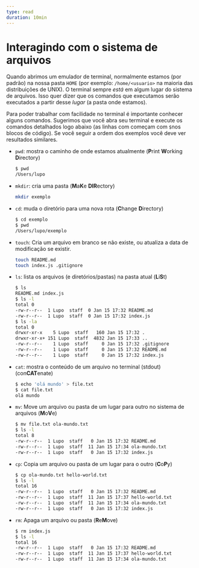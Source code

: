 ```yaml
---
type: read
duration: 10min
---
```


# Interagindo com o sistema de arquivos

Quando abrimos um emulador de terminal, normalmente estamos (por padrão) na
nossa pasta `HOME` (por exemplo: `/home/<usuario>` na maioria das distribuições
de UNIX). O terminal sempre _está_ em algum lugar do sistema de arquivos. Isso
quer dizer que os comandos que executamos serão executados a partir desse
_lugar_ (a pasta onde estamos).

Para poder trabalhar com facilidade no terminal é importante conhecer alguns
comandos. Sugerimos que você abra seu terminal e execute os comandos detalhados
logo abaixo (as linhas com começam com `$`nos blocos de código). Se você seguir
a ordem dos exemplos você deve ver resultados similares.

* `pwd`: mostra o caminho de onde estamos atualmente (**P**rint **W**orking
  **D**irectory)

  ```sh
  $ pwd
  /Users/lupo
  ```

* `mkdir`: cria uma pasta (**M**a**K**e **DIR**ectory)

  ```sh
  mkdir exemplo
  ```

* `cd`: muda o diretório para uma nova rota (**C**hange **D**irectory)

  ```sh
  $ cd exemplo
  $ pwd
  /Users/lupo/exemplo
  ```

* `touch`: Cria um arquivo em branco se não existe, ou atualiza a data de
  modificação se existir.

  ```sh
  touch README.md
  touch index.js .gitignore
  ```

* `ls`: lista os arquivos (e diretórios/pastas) na pasta atual
  (**L**i**S**t)

  ```sh
  $ ls
  README.md index.js
  $ ls -l
  total 0
  -rw-r--r--  1 Lupo  staff  0 Jan 15 17:32 README.md
  -rw-r--r--  1 Lupo  staff  0 Jan 15 17:32 index.js
  $ ls -la
  total 0
  drwxr-xr-x    5 Lupo  staff   160 Jan 15 17:32 .
  drwxr-xr-x+ 151 Lupo  staff  4832 Jan 15 17:33 ..
  -rw-r--r--    1 Lupo  staff     0 Jan 15 17:32 .gitignore
  -rw-r--r--    1 Lupo  staff     0 Jan 15 17:32 README.md
  -rw-r--r--    1 Lupo  staff     0 Jan 15 17:32 index.js
  ```

* `cat`: mostra o conteúdo de um arquivo no terminal (stdout)
  (con**CAT**enate)

  ```sh
  $ echo 'olá mundo' > file.txt
  $ cat file.txt
  olá mundo
  ```

* `mv`: Move um arquivo ou pasta de um lugar para outro no sistema de arquivos
  (**M**o**V**e)

  ```sh
  $ mv file.txt ola-mundo.txt
  $ ls -l
  total 8
  -rw-r--r--  1 Lupo  staff   0 Jan 15 17:32 README.md
  -rw-r--r--  1 Lupo  staff  11 Jan 15 17:34 ola-mundo.txt
  -rw-r--r--  1 Lupo  staff   0 Jan 15 17:32 index.js
  ```

* `cp`: Copia um arquivo ou pasta de um lugar para o outro (**C**o**P**y)

  ```sh
  $ cp ola-mundo.txt hello-world.txt
  $ ls -l
  total 16
  -rw-r--r--  1 Lupo  staff   0 Jan 15 17:32 README.md
  -rw-r--r--  1 Lupo  staff  11 Jan 15 17:37 hello-world.txt
  -rw-r--r--  1 Lupo  staff  11 Jan 15 17:34 ola-mundo.txt
  -rw-r--r--  1 Lupo  staff   0 Jan 15 17:32 index.js
  ```

* `rm`: Apaga um arquivo ou pasta (**R**e**M**ove)

  ```sh
  $ rm index.js
  $ ls -l
  total 16
  -rw-r--r--  1 Lupo  staff   0 Jan 15 17:32 README.md
  -rw-r--r--  1 Lupo  staff  11 Jan 15 17:37 hello-world.txt
  -rw-r--r--  1 Lupo  staff  11 Jan 15 17:34 ola-mundo.txt
  ```
